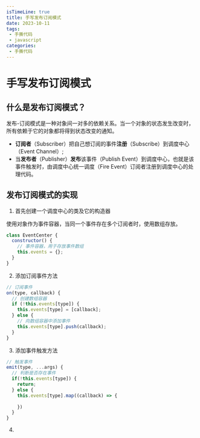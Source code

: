 ```yaml
---
isTimeLine: true
title: 手写发布订阅模式
date: 2023-10-11
tags:
 - 手撕代码
 - javascript
categories:
 - 手撕代码
---
```


# 手写发布订阅模式

## 什么是发布订阅模式？

发布-订阅模式是一种对象间一对多的依赖关系。当一个对象的状态发生改变时，所有依赖于它的对象都将得到状态改变的通知。

- **订阅者**（Subscriber）把自己想订阅的事件**注册**（Subscribe）到调度中心（Event Channel）;
- 当**发布者**（Publisher）**发布**该事件（Publish Event）到调度中心，也就是该事件触发时，由调度中心统一调度（Fire Event）订阅者注册到调度中心的处理代码。

## 发布订阅模式的实现

1. 首先创建一个调度中心的类及它的构造器

使用对象作为事件容器，当同一个事件存在多个订阅者时，使用数组存放。

```js
class EventCenter {
  constructor() {
    // 事件容器，用于存放事件数组
    this.events = {};
  }
}
```

2. 添加订阅事件方法

```js
// 订阅事件
on(type, callback) {
  // 创建数组容器
  if (!this.events[type]) {
    this.events[type] = [callback];
  } else {
    // 向数组容器中添加事件
    this.events[type].push(callback);
  }
}
```

3. 添加事件触发方法

```js
// 触发事件
emit(type, ...args) {
  // 判断是否存在事件
  if(!this.events[type]) {
    return;
  } else {
    this.events[type].map((callback) => {
      
    })
  }
}
```

4. 